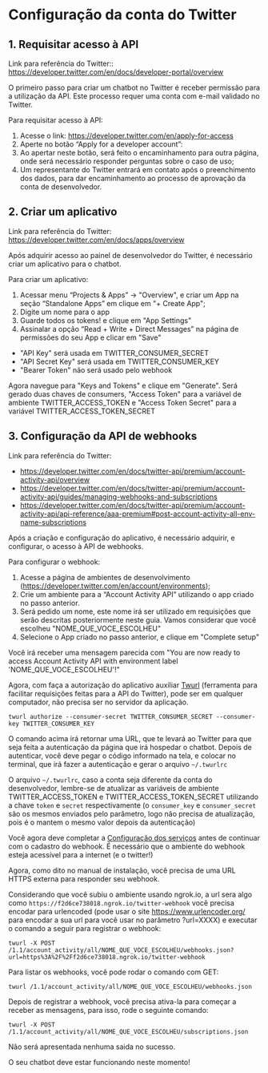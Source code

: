 # Configuração da conta do Twitter


## 1. Requisitar acesso à API

Link para referência do Twitter:: https://developer.twitter.com/en/docs/developer-portal/overview

O primeiro passo para criar um chatbot no Twitter é receber permissão para a utilização da API. Este processo requer uma conta com e-mail validado no Twitter.

Para requisitar acesso à API:

1. Acesse o link: https://developer.twitter.com/en/apply-for-access
2. Aperte no botão “Apply for a developer account”:
2. Ao apertar neste botão, será feito o encaminhamento para outra página, onde será necessário responder perguntas sobre o caso de uso;
2. Um representante do Twitter entrará em contato após o preenchimento dos dados, para dar encaminhamento ao processo de aprovação da conta de desenvolvedor.

## 2. Criar um aplicativo

Link para referência do Twitter: https://developer.twitter.com/en/docs/apps/overview

Após adquirir acesso ao painel de desenvolvedor do Twitter, é necessário criar um aplicativo para o chatbot.

Para criar um aplicativo:

1. Acessar menu “Projects & Apps” -> "Overview", e criar um App na seção “Standalone Apps” em clique em "+ Create App";
1. Digite um nome para o app
1. Guarde todos os tokens! e clique em "App Settings"
4. Assinalar a opção “Read + Write + Direct Messages” na página de permissões do seu App e clicar em "Save"

* "API Key" será usada em TWITTER_CONSUMER_SECRET
* "API Secret Key" será usada em TWITTER_CONSUMER_KEY
* "Bearer Token" não será usado pelo webhook

Agora navegue para "Keys and Tokens" e clique em "Generate". Será gerado duas chaves de consumers, "Access Token" para a variável de ambiente TWITTER_ACCESS_TOKEN e "Access Token Secret" para a variável TWITTER_ACCESS_TOKEN_SECRET



## 3. Configuração da API de webhooks

Link para referência do Twitter:
- https://developer.twitter.com/en/docs/twitter-api/premium/account-activity-api/overview
- https://developer.twitter.com/en/docs/twitter-api/premium/account-activity-api/guides/managing-webhooks-and-subscriptions
- https://developer.twitter.com/en/docs/twitter-api/premium/account-activity-api/api-reference/aaa-premium#post-account-activity-all-env-name-subscriptions

Após a criação e configuração do aplicativo, é necessário adquirir, e configurar, o acesso à API de webhooks.

Para configurar o webhook:

1. Acesse a página de ambientes de desenvolvimento (https://developer.twitter.com/en/account/environments);
1. Crie um ambiente para a “Account Activity API” utilizando o app criado no passo anterior.
1. Será pedido um nome, este nome irá ser utilizado em requisições que serão descritas posteriormente neste guia. Vamos considerar que você escolheu "NOME_QUE_VOCE_ESCOLHEU"
2. Selecione o App criado no passo anterior, e clique em "Complete setup"

Você irá receber uma mensagem parecida com "You are now ready to access Account Activity API with environment label 'NOME_QUE_VOCE_ESCOLHEU'!"

Agora, com faça a autorização do aplicativo auxiliar [Twurl](https://github.com/twitter/twurl) (ferramenta para facilitar requisições feitas para a API do Twitter), pode ser em qualquer computador, não precisa ser no servidor da aplicação.

    twurl authorize --consumer-secret TWITTER_CONSUMER_SECRET --consumer-key TWITTER_CONSUMER_KEY

O comando acima irá retornar uma URL, que te levará ao Twitter para que seja feita a autenticação da página que irá hospedar o chatbot. Depois de autenticar, você deve pegar o código informado na tela, e colocar no terminal, que irá fazer a autenticação e gerar o arquivo `~/.twurlrc`

O arquivo `~/.twurlrc`, caso a conta seja diferente da conta do desenvolvedor, lembre-se de atualizar as variáveis de ambiente TWITTER_ACCESS_TOKEN e TWITTER_ACCESS_TOKEN_SECRET utilizando a chave `token` e `secret` respectivamente (o `consumer_key` e `consumer_secret` são os mesmos enviados pelo parâmetro, logo não precisa de atualização, pois é o mantem o mesmo valor depois da autenticação)

Você agora deve completar a [Configuração dos serviços](installing-services.md) antes de continuar com o cadastro do webhook.
É necessário que o ambiente do webhook esteja acessível para a internet (e o twitter!)

Agora, como dito no manual de instalação, você precisa de uma URL HTTPS externa para responder seu webhook.

Considerando que você subiu o ambiente usando ngrok.io, a url sera algo como `https://f2d6ce738018.ngrok.io/twitter-webhook` você precisa encodar para urlencoded (pode usar o site https://www.urlencoder.org/ para encodar a sua url para você usar no parâmetro ?url=XXXX) e executar o comando a seguir para registrar o webhook:

    twurl -X POST /1.1/account_activity/all/NOME_QUE_VOCE_ESCOLHEU/webhooks.json?url=https%3A%2F%2Ff2d6ce738018.ngrok.io/twitter-webhook

Para listar os webhooks, você pode rodar o comando com GET:

    twurl /1.1/account_activity/all/NOME_QUE_VOCE_ESCOLHEU/webhooks.json

Depois de registrar a webhook, você precisa ativa-la para começar a receber as mensagens, para isso, rode o seguinte comando:

    twurl -X POST /1.1/account_activity/all/NOME_QUE_VOCE_ESCOLHEU/subscriptions.json

Não será apresentada nenhuma saida no sucesso.

O seu chatbot deve estar funcionando neste momento!

